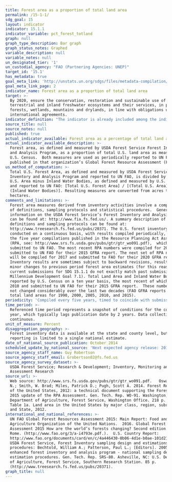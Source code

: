 ```yaml
---
title: Forest area as a proportion of total land area
permalink: /15-1-1/
sdg_goal: 15
layout: indicator
indicator: 15.1.1
indicator_variable: pct_forest_totland
graph: null
graph_type_description: Bar graph
graph_status_notes: Graphed
variable_description: null
variable_notes: null
un_designated_tier: '1'
un_custodial_agency: "FAO (Partnering Agencies: UNEP)"
target_id: '15.1'
has_metadata: true
goal_meta_link: 'http://unstats.un.org/sdgs/files/metadata-compilation/Metadata-Goal-15.pdf'
goal_meta_link_page: 2
indicator_name: Forest area as a proportion of total land area
target: >-
  By 2020, ensure the conservation, restoration and sustainable use of
  terrestrial and inland freshwater ecosystems and their services, in particular
  forests, wetlands, mountains and drylands, in line with obligations under
  international agreements.
indicator_definition: "The indicator is already included among the indicators for the Millennium Development Goals (MDG) (indicator 7.1 \"Proportion of land covered by forest\") . In order to provide a precise definition of the indicator, it is crucial to provide a definition of \"Forest\" and \"Total Land Area\". According to the FAO definitions, Forest is defined as \"land spanning more than 0.5 hectares with trees higher than 5 meters and a canopy cover of more than 10 percent, or trees able to reach these thresholds in situ. It does not include land that is predominantly under agricultural or urban land use\". More specifically: \tForest is determined both by the presence of trees and the absence of other predominant land uses. The trees should be able to reach a minimum height of 5 meters. \tIt includes areas with young trees that have not yet reached but which are expected to reach a canopy cover of at least 10 percent and tree height of 5 meters or more. It also includes areas that are temporarily unstocked due to clear-cutting as part of a forest management practice or natural disasters, and which are expected to be regenerated within 5 years. Local conditions may, in exceptional cases, justify that a longer time frame is used. \tIt includes forest roads, firebreaks and other small open areas; forest in national parks, nature reserves and other protected areas such as those of specific environmental, scientific, historical, cultural or spiritual interest. \tIt includes windbreaks, shelterbelts and corridors of trees with an area of more than 0.5 hectares and width of more than 20 meters. \tIt includes abandoned shifting cultivation land with a regeneration of trees that have, or are expected to reach, a canopy cover of at least 10 percent and tree height of at least 5 meters. \tIt includes areas with mangroves in tidal zones, regardless whether this area is classified as land area or not. \tIt includes rubberwood, cork oak and Christmas tree plantations. \tIt includes areas with bamboo and palms provided that land use, height and canopy cover criteria are met. \tIt excludes tree stands in agricultural production systems, such as fruit tree plantations, oil palm plantations, olive orchards and agroforestry systems when crops are grown under tree cover. Note: Some agroforestry systems such as the \"Taungya\" system where crops are grown only during the first years of the forest rotation should be classified as forest. Total land area is the total surface area of a country less the area covered by inland waters, like major rivers and lakes."
source_title: null
source_notes: null
published: true
actual_indicator_available: Forest area as a percentage of total land area
actual_indicator_available_description: >-
  Forest area, as defined and measured by USDA Forest Service Forest Inventory
  and Analysis Program, as a proportion of total U.S. land area as measured by
  U.S. Census.  Both measures are used as periodically reported to UN FAO and
  published in that organization’s Global Forest Resource Assessment (FAO GFRA)
us_method_of_computation: >-
  Total U.S. Forest Area, as defined and measured by USDA Forest Service Forest
  Inventory and Analysis Program and reported to UN FAO, is divided by Total
  U.S. Area minus Inland Water Bodies, as defined and measured by U.S. Census
  and reported to UN FAO: [Total U.S. Forest Area] / [(Total U.S. Area) –
  (Inland Water Bodies)]. Resulting measures are converted from acres to
  hectares.
comments_and_limitations: >-
  Forest area measures derived from inventory activities involve a complex mix
  of definitions, sampling protocols and statistical procedures.  General
  information on the USDA Forest Service’s Forest Inventory and Analysis program
  can be found at: http://www.fia.fs.fed.us/. A summary description of
  definitions and sampling protocols can be found at:
  http://www.treesearch.fs.fed.us/pubs/20371. The U.S. forest inventory is
  conducted on a continuous basis, with results compiled periodically, notably
  the five year compilations published in the Resource Planning Act Assessment
  (RPA, see: http://www.srs.fs.usda.gov/pubs/gtr/gtr_wo091.pdf),  which are then
  submitted to UN FAO. The most recent RPA numbers were compiled for 2012 and
  submitted to UN FAO for their 2015 GFRA report. The next set of RPA numbers
  will be compiled for 2017 and submitted to FAO for their 2020 GFRA report.
  Inventory results are sometimes subject to backward revisions, resulting in
  minor changes to previous period forest area estimates (for this reason,
  current submissions for SDG 15.1.1 do not exactly match past submissions for
  Millennium Development Goal 7.1). Total Land Area and Inland Water Bodies are
  reported by U.S. Census on a ten year basis, the most recent of which was for
  2010 and submitted to UN FAO for their 2015 GFRA report.  These numbers have
  not changed considerably over the last two decades (FAO GFRA reports identical
  total land areas for 1990, 2000, 2005, 2010, and 2015).
periodicity: 'Compiled every five years, timed to coincide with submission to FAO GFRA.'
time_period: >-
  Referenced time period represents a snapshot of conditions for the compilation
  year, which typically lags publication date by 2 years. Data collection is
  continuous.
unit_of_measure: Percent
disaggregation_geography: >-
  Forest inventory data is available at the state and county level, but FAO GFRA
  reporting is limited to a single national estimate.
date_of_national_source_publication: October 2014
scheduled_update_by_national_source: 'Next expected agency release: 2019'
source_agency_staff_name: Guy Robertson
source_agency_staff_email: Grobertson02@fs.fed.us
source_agency_survey_dataset: >-
  USDA Forest Service; Research & Development; Inventory, Monitoring and
  Assessment Research
source_url: >-
  Web source: http://www.srs.fs.usda.gov/pubs/gtr/gtr_wo091.pdf.   Oswalt, Sonja
  N.; Smith, W. Brad; Miles, Patrick D.; Pugh, Scott A. 2014. Forest Resources
  of the United States, 2012: a technical document supporting the Forest Service
  2015 update of the RPA Assessment. Gen. Tech. Rep. WO-91. Washington, DC: U.S.
  Department of Agriculture, Forest Service, Washington Office. 218 p.  See:
  Table 1a. Land area in the United States by major class, region, subregion,
  and State, 2012. 
international_and_national_references: >-
  UN FAO Global Forest Resources Assessment 2015: Main Report: Food and
  Agriculture Organization of the United Nations.  2016. Global Forest Resources
  Assessment 2015 How are the world’s forests changing? Second edition. UN FAO,
  Rome. (http://www.fao.org/3/a-i4793e.pdf.).  U.S. Country Report:
  http://www.fao.org/documents/card/en/c/4a446430-0b06-4d1e-b0ae-101d210787c4/. 
  USDA Forest Service, Forest Inventory sampling design and estimations
  procedures: Bechtold, William A.; Patterson, Paul L.; [Editors]. 2005. The
  enhanced forest inventory and analysis program - national sampling design and
  estimation procedures. Gen. Tech. Rep. SRS-80. Asheville, NC: U.S. Department
  of Agriculture, Forest Service, Southern Research Station. 85 p.
  (http://www.treesearch.fs.fed.us/pubs/20371).
graph_title: null
---
```

